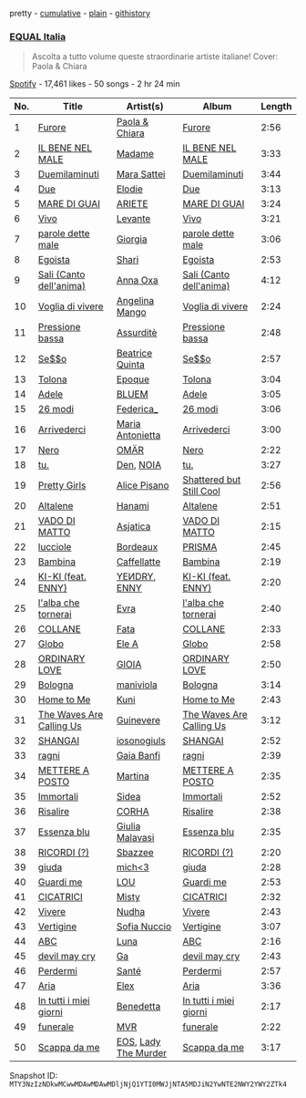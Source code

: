 pretty - [cumulative](/playlists/cumulative/37i9dQZF1DWUHxBb0SYtLj.md) - [plain](/playlists/plain/37i9dQZF1DWUHxBb0SYtLj) - [githistory](https://github.githistory.xyz/mackorone/spotify-playlist-archive/blob/main/playlists/plain/37i9dQZF1DWUHxBb0SYtLj)

### [EQUAL Italia ](https://open.spotify.com/playlist/37i9dQZF1DWUHxBb0SYtLj)

> Ascolta a tutto volume queste straordinarie artiste italiane! Cover: Paola & Chiara

[Spotify](https://open.spotify.com/user/spotify) - 17,461 likes - 50 songs - 2 hr 24 min

| No. | Title | Artist(s) | Album | Length |
|---|---|---|---|---|
| 1 | [Furore](https://open.spotify.com/track/2x9GwGubDShXuI7aWGX03J) | [Paola & Chiara](https://open.spotify.com/artist/6sXWE3eSY59H6zy1tiRPue) | [Furore](https://open.spotify.com/album/3aPQI4O4pG5anpWcsmMuTS) | 2:56 |
| 2 | [IL BENE NEL MALE](https://open.spotify.com/track/2j8E9m3kDHfxFnGhN4fXaC) | [Madame](https://open.spotify.com/artist/1vgQksyJ0IVz8y9XerEOy3) | [IL BENE NEL MALE](https://open.spotify.com/album/2rr30y9ialqckQrhkbb9DQ) | 3:33 |
| 3 | [Duemilaminuti](https://open.spotify.com/track/59nchDV5vZqIP0m1DgpSuS) | [Mara Sattei](https://open.spotify.com/artist/0zoMmzmyi8N8LwzhyXPvtk) | [Duemilaminuti](https://open.spotify.com/album/7LZw3UWmtxA9mP8s9ZeIEb) | 3:44 |
| 4 | [Due](https://open.spotify.com/track/3h4VkSxRB1YCAS0FsxhV4J) | [Elodie](https://open.spotify.com/artist/7GgpsUpkj3olseoaTY7TEY) | [Due](https://open.spotify.com/album/1VCC0xpP4H4L2hXE0gj7Pv) | 3:13 |
| 5 | [MARE DI GUAI](https://open.spotify.com/track/5coGRpcrHdoLBuTLAeKGxu) | [ARIETE](https://open.spotify.com/artist/2T4kh33TYdnDesvlQyRst8) | [MARE DI GUAI](https://open.spotify.com/album/1nypi8w7X4rrXVJPSVghj0) | 3:24 |
| 6 | [Vivo](https://open.spotify.com/track/3ohY8vvPOrkBUM5LivS0Cg) | [Levante](https://open.spotify.com/artist/5mTg1ztZByLRHsOEtwmT4G) | [Vivo](https://open.spotify.com/album/3nPYHYpUeadCwNd9mtDaKu) | 3:21 |
| 7 | [parole dette male](https://open.spotify.com/track/72FMKiJcDj3jjUFJgLvZ5Q) | [Giorgia](https://open.spotify.com/artist/0gm1lHoOXAdy5OB4AwFYRr) | [parole dette male](https://open.spotify.com/album/2xfmbz3t4vbIQITzKJrmXd) | 3:06 |
| 8 | [Egoista](https://open.spotify.com/track/1tLF8UaFMkT28AUCOO2ccd) | [Shari](https://open.spotify.com/artist/3X9nkz31tAOM25rdtzfi60) | [Egoista](https://open.spotify.com/album/59N9BoP9P35nwB7j7pYVHX) | 2:53 |
| 9 | [Sali \(Canto dell'anima\)](https://open.spotify.com/track/2jeeJUdskWxxB8ivvTk0Z5) | [Anna Oxa](https://open.spotify.com/artist/6iuybPv0Mii8x21mztjaUN) | [Sali \(Canto dell'anima\)](https://open.spotify.com/album/1QrP5ZqxdIeeUVbVOH5CpV) | 4:12 |
| 10 | [Voglia di vivere](https://open.spotify.com/track/0spgEifqWfTjtQBzxCu2Vy) | [Angelina Mango](https://open.spotify.com/artist/1A6HBLulvBFzNtlMb7b08f) | [Voglia di vivere](https://open.spotify.com/album/0z5qYzLC5qvblntate1kIa) | 2:24 |
| 11 | [Pressione bassa](https://open.spotify.com/track/3pxIA51RPAMQnsbuArdp1G) | [Assurditè](https://open.spotify.com/artist/2vDluwryVXelZfng6DxjnC) | [Pressione bassa](https://open.spotify.com/album/7IymFkEORToOb49LSg5495) | 2:48 |
| 12 | [Se$$o](https://open.spotify.com/track/0j1a66BggDwZFdN5zmmwH6) | [Beatrice Quinta](https://open.spotify.com/artist/3Jk1Qjo5P7yOQIBVkqUzet) | [Se$$o](https://open.spotify.com/album/0pR58JFWMSGZTDf1ZGLwO7) | 2:57 |
| 13 | [Tolona](https://open.spotify.com/track/6f74ZrISrgps488L1QYSb0) | [Epoque](https://open.spotify.com/artist/5xNhapdkr2QQJoAkK9h67k) | [Tolona](https://open.spotify.com/album/6h8884jQL2kUResMNzgtTf) | 3:04 |
| 14 | [Adele](https://open.spotify.com/track/2oFXROGfVUg247YtNKeQw1) | [BLUEM](https://open.spotify.com/artist/1eFOTBAGM0w0SH7jnTYSd1) | [Adele](https://open.spotify.com/album/4H5jQH3OFxQaxfqI6uuqGH) | 3:05 |
| 15 | [26 modi](https://open.spotify.com/track/3E7QmXDtooIiTwERTy9mQU) | [Federica\_](https://open.spotify.com/artist/75CdCbwT6Q6eGmtO1ya04g) | [26 modi](https://open.spotify.com/album/5cwb5WacM5mr8mASyaTe4Y) | 3:06 |
| 16 | [Arrivederci](https://open.spotify.com/track/107abW6uOuMYJI8mI3yjaQ) | [Maria Antonietta](https://open.spotify.com/artist/6anaeWEVZRRTdhWVMp1wnb) | [Arrivederci](https://open.spotify.com/album/7jm8bJjhobRnP8EMVZgxco) | 3:00 |
| 17 | [Nero](https://open.spotify.com/track/57T6newTF2vmq1Zz48KAkV) | [OMÄR](https://open.spotify.com/artist/3YJB9JpmNTmIcCd8RbLWuS) | [Nero](https://open.spotify.com/album/2BAJKwLBjZzPxRiL2sUJ5t) | 2:22 |
| 18 | [tu.](https://open.spotify.com/track/4onStwuP849eGEa8SY5ebV) | [Den](https://open.spotify.com/artist/6MkUYYwYzoA16ymtmv6CrM), [NOIA](https://open.spotify.com/artist/6kMHzKCOo8xS59JVOIHkmd) | [tu.](https://open.spotify.com/album/2pPP9UcdAcHwqHXkJ6XljT) | 3:27 |
| 19 | [Pretty Girls](https://open.spotify.com/track/6sBOgjocWXDfpfJAdabUqm) | [Alice Pisano](https://open.spotify.com/artist/1B52Dud7YBQYoGLt2QxckH) | [Shattered but Still Cool](https://open.spotify.com/album/40XMMV5EaE9RSVhNS1HXGw) | 2:56 |
| 20 | [Altalene](https://open.spotify.com/track/4YkPqYmsEwKoLGmEtxE5cR) | [Hanami](https://open.spotify.com/artist/7EQFBKivi3POpo2NLiEEOe) | [Altalene](https://open.spotify.com/album/35hPuOluggIkzML91CWZwv) | 2:51 |
| 21 | [VADO DI MATTO](https://open.spotify.com/track/6ENWZUAwZJBazFJqMu2wWq) | [Asjatica](https://open.spotify.com/artist/5wu37JsDSxwAvkZIdYT3Nn) | [VADO DI MATTO](https://open.spotify.com/album/0kUAowt4UlLQK2NSYZ9wXf) | 2:15 |
| 22 | [lucciole](https://open.spotify.com/track/02Mbc3Phko6FVqCQCRlglb) | [Bordeaux](https://open.spotify.com/artist/64IcDilEU6X8Caozoixn0V) | [PRISMA](https://open.spotify.com/album/2Iq8SZgrLrNAS8YEcbwhXw) | 2:45 |
| 23 | [Bambina](https://open.spotify.com/track/3ConKv3XVOlkcQp0SfaHA3) | [Caffellatte](https://open.spotify.com/artist/7xmNRoYqVgsIiyIwRxrlay) | [Bambina](https://open.spotify.com/album/4RVpMxTNK77CJp8ddQbJjL) | 2:19 |
| 24 | [KI\-KI \(feat\. ENNY\)](https://open.spotify.com/track/6zYO7DqTsLaeklsXt0uQ4E) | [YEИDRY](https://open.spotify.com/artist/3Lk9AWrpD4bminO5LwmBOw), [ENNY](https://open.spotify.com/artist/3qEnCAnX23lvoxZYtBiPgL) | [KI\-KI \(feat\. ENNY\)](https://open.spotify.com/album/4lNJxQyBSoRpaa2woVPONz) | 2:20 |
| 25 | [l'alba che tornerai](https://open.spotify.com/track/3RYvA40J85jtXgQOs7yYcN) | [Evra](https://open.spotify.com/artist/2hwsMAV2ekfrmlkwmM8Blb) | [l'alba che tornerai](https://open.spotify.com/album/4xQYDLZ35IlVXDjRikQer8) | 2:40 |
| 26 | [COLLANE](https://open.spotify.com/track/0fSpIhDmGgXIWYkaaNsw0t) | [Fata](https://open.spotify.com/artist/2e0HLVyPlF5jP9khNWfV3m) | [COLLANE](https://open.spotify.com/album/1P8Xp6rAlMzJGYGhdNKzjl) | 2:33 |
| 27 | [Globo](https://open.spotify.com/track/00MY44klAVxIdtmUZrlwK7) | [Ele A](https://open.spotify.com/artist/2p8QkcgkfvIcUTpudqcqRM) | [Globo](https://open.spotify.com/album/7muqqx18joxBwnxAwHthXF) | 2:58 |
| 28 | [ORDINARY LOVE](https://open.spotify.com/track/2KtF3IKEF3YBGuH5hlJjro) | [GIOIA](https://open.spotify.com/artist/6s9Kx6zOJ0jcVrmotijTuB) | [ORDINARY LOVE](https://open.spotify.com/album/3ElxjiZNSxLc81Xs6kwhTS) | 2:50 |
| 29 | [Bologna](https://open.spotify.com/track/71uQGQhBHe2G4waT2jNeDD) | [maniviola](https://open.spotify.com/artist/1CCy3YNgISLMizVv56lW7i) | [Bologna](https://open.spotify.com/album/2urphB9RKJGKO8a0Z8Au05) | 3:14 |
| 30 | [Home to Me](https://open.spotify.com/track/1WY8mEupCbjNIZp4q3jmhk) | [Kuni](https://open.spotify.com/artist/3NRwU9dSKi9QKRDnsQI9pG) | [Home to Me](https://open.spotify.com/album/1oXsApyn1b19ACBW7NkY11) | 2:43 |
| 31 | [The Waves Are Calling Us](https://open.spotify.com/track/2WxnZWGdkGZNSaSRwIB9xA) | [Guinevere](https://open.spotify.com/artist/0SdOBSTmq4qpS3Qxb6NvDn) | [The Waves Are Calling Us](https://open.spotify.com/album/7Ac7px1tf2hVYgCy5kIDLt) | 3:12 |
| 32 | [SHANGAI](https://open.spotify.com/track/2MY2QPbBFqFAASLFP3dwpb) | [iosonogiuls](https://open.spotify.com/artist/6ByhcuzYqIBNL68NNpIO6T) | [SHANGAI](https://open.spotify.com/album/4zy8ZdvyFT4TemlmwjYtwL) | 2:52 |
| 33 | [ragni](https://open.spotify.com/track/0g0ay2VRtWz5X5AMy7iG63) | [Gaia Banfi](https://open.spotify.com/artist/60hS0Wt0Px2B3rr9Zzur8E) | [ragni](https://open.spotify.com/album/5dOVukdef3hfjnXfA0GXgt) | 2:39 |
| 34 | [METTERE A POSTO](https://open.spotify.com/track/4rPNpW5hov4oCibOgAYXDx) | [Martina](https://open.spotify.com/artist/5FUuvvK6pzPDOJsRl10Z8p) | [METTERE A POSTO](https://open.spotify.com/album/31dCxHOys5YMBHUrG7wqSB) | 2:35 |
| 35 | [Immortali](https://open.spotify.com/track/449RN1qJP2uMTJGP5yQW6s) | [Sidea](https://open.spotify.com/artist/6hG077WYgnjPVTkzhD2a9A) | [Immortali](https://open.spotify.com/album/68foSZEghjbhdyo8Q0tL5H) | 2:52 |
| 36 | [Risalire](https://open.spotify.com/track/11V2klKFtyQ3oVI3LtW4BJ) | [CORHA](https://open.spotify.com/artist/5vL17EWSXeyQwrTGcRU4JZ) | [Risalire](https://open.spotify.com/album/2tOdBk7CgsttHROTbISr65) | 2:38 |
| 37 | [Essenza blu](https://open.spotify.com/track/0x9XvxqYX6fE9AX7lFLH9J) | [Giulia Malavasi](https://open.spotify.com/artist/0Hx96SC5Ez0TKdTJy5WT5L) | [Essenza blu](https://open.spotify.com/album/1NEuRvZyIBEf1A39CDe0GX) | 2:35 |
| 38 | [RICORDI \(?\)](https://open.spotify.com/track/3PNdQmkF5Z7UopHJII0tn5) | [Sbazzee](https://open.spotify.com/artist/2bFy8BEjn97wFtXAFelhY8) | [RICORDI \(?\)](https://open.spotify.com/album/5J9Y597V7UTIN1l1UGUaaj) | 2:20 |
| 39 | [giuda](https://open.spotify.com/track/4GVmQZo4uLyJQQYwaXQOW8) | [mich<3](https://open.spotify.com/artist/60TrKa4pL7M9VGcFqa1n9F) | [giuda](https://open.spotify.com/album/7eTH5mBZOPHMhMm5X5RDNH) | 2:28 |
| 40 | [Guardi me](https://open.spotify.com/track/2rhgFnHPj3MsLYRjDg1b64) | [LOU](https://open.spotify.com/artist/2ab5JYkftADf7SU0ACBB2I) | [Guardi me](https://open.spotify.com/album/53uozwEfhbrBMv4taVIYCM) | 2:53 |
| 41 | [CICATRICI](https://open.spotify.com/track/79HIUVZnx0qNdGmMAAUeaI) | [Misty](https://open.spotify.com/artist/7zD0iVZyZo4stvwavuu7i0) | [CICATRICI](https://open.spotify.com/album/02ziDaOuOlbV4TZpLdTXFc) | 2:32 |
| 42 | [Vivere](https://open.spotify.com/track/5PtPrzMuJIVn5wgMTiZbBs) | [Nudha](https://open.spotify.com/artist/0qW2PRyNIbZBtm6enEWjqE) | [Vivere](https://open.spotify.com/album/6OC3tvuZNIEAmp9bI4GRZA) | 2:43 |
| 43 | [Vertigine](https://open.spotify.com/track/414rYnSg7ihdTU9gD3mY3b) | [Sofia Nuccio](https://open.spotify.com/artist/2yTbgDLtrIA7MFMoDFViVi) | [Vertigine](https://open.spotify.com/album/44om6lwltnl4rDBJvaCx3P) | 3:07 |
| 44 | [ABC](https://open.spotify.com/track/3xjRhNob5rFbDxweCrLvio) | [Luna](https://open.spotify.com/artist/4z48U0ddm5KpIJZyUaFbWw) | [ABC](https://open.spotify.com/album/7IlpOV61uPQtUhq2Lqs7gV) | 2:16 |
| 45 | [devil may cry](https://open.spotify.com/track/7c0Z5XkcRHDZjhlnIPTuSe) | [Ga](https://open.spotify.com/artist/6luz0TrzyU4La1oSQhoxAj) | [devil may cry](https://open.spotify.com/album/6VQ4kaGM0fRedoxtBWyMq1) | 2:43 |
| 46 | [Perdermi](https://open.spotify.com/track/6pF0XneVxp19Yd0tn40Rqx) | [Santé](https://open.spotify.com/artist/55EIo5yMfuqGqppQzEBep1) | [Perdermi](https://open.spotify.com/album/0dkeFFn1v88UbqZ9P7DDq1) | 2:57 |
| 47 | [Aria](https://open.spotify.com/track/0BjZnI20OPKVoefzL1Hejj) | [Elex](https://open.spotify.com/artist/4j4Lzob5lrhowmGN5HKZWe) | [Aria](https://open.spotify.com/album/2uPxrfkZ9Rnd7gkt8pWTs9) | 3:36 |
| 48 | [In tutti i miei giorni](https://open.spotify.com/track/10bHsZXxPU471xfrmTpEtb) | [Benedetta](https://open.spotify.com/artist/43ROMYbGGklo29rDk1N9Xo) | [In tutti i miei giorni](https://open.spotify.com/album/4YiVQddLuzveAiLuSQSI6H) | 2:17 |
| 49 | [funerale](https://open.spotify.com/track/28UumwxkxTXaLyRvzKkMrh) | [MVR](https://open.spotify.com/artist/76UyJVzkGi3b124vOPrD0u) | [funerale](https://open.spotify.com/album/7ymG4hAhzTfc2RV866KuCP) | 2:22 |
| 50 | [Scappa da me](https://open.spotify.com/track/7sMe3toUFxmHvDpwmuVQJH) | [EOS](https://open.spotify.com/artist/1CKLvkmWpjZfwfSDODVFpV), [Lady The Murder](https://open.spotify.com/artist/4vh7hHYOwPxPPtrypN38Tl) | [Scappa da me](https://open.spotify.com/album/2BrL8EOdnTqqpzlfuGJSsz) | 3:17 |

Snapshot ID: `MTY3NzIzNDkwMCwwMDAwMDAwMDljNjQ1YTI0MWJjNTA5MDJiN2YwNTE2NWY2YWY2ZTk4`
